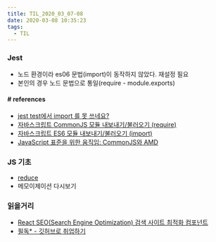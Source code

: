```yaml
---
title: TIL_2020_03_07-08
date: 2020-03-08 10:35:23
tags:
  - TIL
---
```



### Jest
- 노드 환경이라 es06 문법(import)이 동작하지 않았다. 재설정 필요
- 본인의 경우 노드 문법으로 통일(require - module.exports)

#### # references
- [jest test에서 import 를 못 쓰네요?](https://velog.io/@noyo0123/jest-test%EC%97%90%EC%84%9C-import-%EB%A5%BC-%EB%AA%BB-%EC%93%B0%EB%84%A4%EC%9A%94-pik230v1hp)
- [자바스크립트 CommonJS 모듈 내보내기/불러오기 (require)](https://www.daleseo.com/js-module-require/)
- [자바스크립트 ES6 모듈 내보내기/불러오기 (import)](https://www.daleseo.com/js-module-import/)
- [JavaScript 표준을 위한 움직임: CommonJS와 AMD](https://d2.naver.com/helloworld/12864)


### JS 기초
- [reduce](https://developer.mozilla.org/ko/docs/Web/JavaScript/Reference/Global_Objects/Array/Reduce)
- 메모이제이션 다시보기

### 읽을거리
- [React SEO(Search Engine Optimization) 검색 사이트 최적화 컴포넌트](https://sujinlee.me/react-seo/)
- [필독* - 깃허브로 취업하기](https://medium.com/@hongkevin/js-5-es6-map-set-2a9ebf40f96b)
